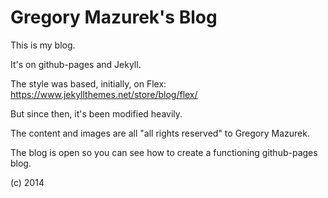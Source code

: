 Gregory Mazurek's Blog
====

This is my blog.

It's on github-pages and Jekyll.

The style was based, initially, on Flex: https://www.jekyllthemes.net/store/blog/flex/

But since then, it's been modified heavily.

The content and images are all "all rights reserved" to Gregory Mazurek.

The blog is open so you can see how to create a functioning github-pages blog.

(c) 2014